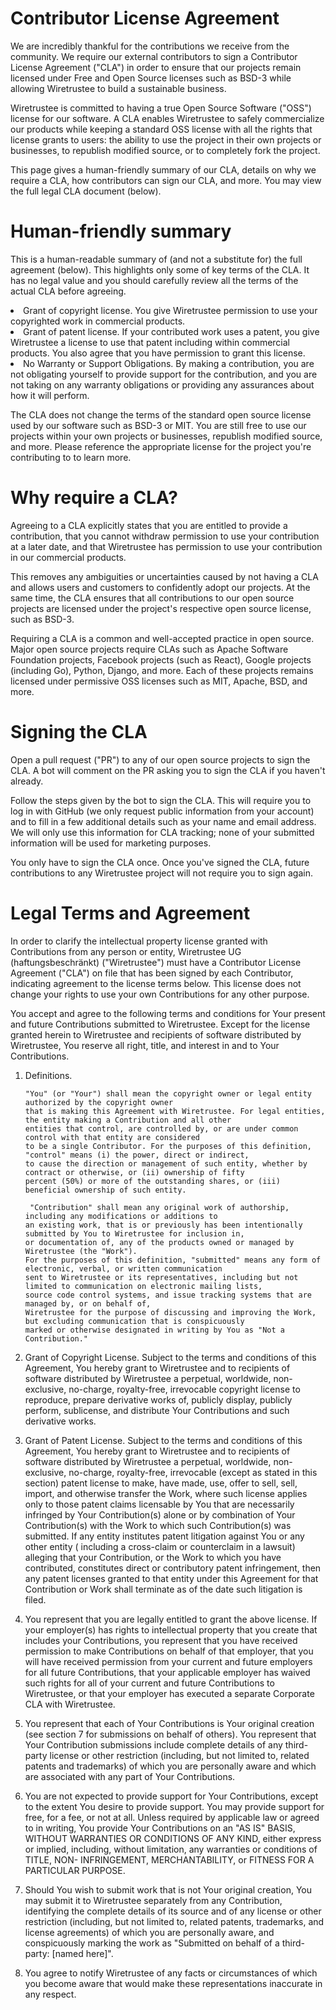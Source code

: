 #  Contributor License Agreement

We are incredibly thankful for the contributions we receive from the community.
We require our external contributors to sign a Contributor License Agreement ("CLA") in
order to ensure that our projects remain licensed under Free and Open Source licenses such
as BSD-3 while allowing Wiretrustee to build a sustainable business.

Wiretrustee is committed to having a true Open Source Software ("OSS") license for
our software. A CLA enables Wiretrustee to safely commercialize our products
while keeping a standard OSS license with all the rights that license grants to users: the
ability to use the project in their own projects or businesses, to republish modified
source, or to completely fork the project.

This page gives a human-friendly summary of our CLA, details on why we require a CLA, how
contributors can sign our CLA, and more. You may view the full legal CLA document (below).

# Human-friendly summary

This is a human-readable summary of (and not a substitute for) the full agreement (below).
This highlights only some of key terms of the CLA. It has no legal value and you should
carefully review all the terms of the actual CLA before agreeing.

<li>Grant of copyright license. You give Wiretrustee permission to use your copyrighted work
in commercial products.
</li>

<li>Grant of patent license. If your contributed work uses a patent, you give Wiretrustee a
license to use that patent including within commercial products. You also agree that you
have permission to grant this license.
</li>

<li>No Warranty or Support Obligations.
By making a contribution, you are not obligating yourself to provide support for the
contribution, and you are not taking on any warranty obligations or providing any
assurances about how it will perform.
</li>

The CLA does not change the terms of the standard open source license used by our software
such as BSD-3 or MIT.
You are still free to use our projects within your own projects or businesses, republish
modified source, and more.
Please reference the appropriate license for the project you're contributing to to learn
more.

# Why require a CLA?

Agreeing to a CLA explicitly states that you are entitled to provide a contribution, that you cannot withdraw permission
to use your contribution at a later date, and that Wiretrustee has permission to use your contribution in our commercial
products.

This removes any ambiguities or uncertainties caused by not having a CLA and allows users and customers to confidently
adopt our projects. At the same time, the CLA ensures that all contributions to our open source projects are licensed
under the project's respective open source license, such as BSD-3.

Requiring a CLA is a common and well-accepted practice in open source. Major open source projects require CLAs such as
Apache Software Foundation projects, Facebook projects (such as React), Google projects (including Go), Python, Django,
and more. Each of these projects remains licensed under permissive OSS licenses such as MIT, Apache, BSD, and more.

# Signing the CLA

Open a pull request ("PR") to any of our open source projects to sign the CLA. A bot will comment on the PR asking you
to sign the CLA if you haven't already.

Follow the steps given by the bot to sign the CLA. This will require you to log in with GitHub (we only request public
information from your account) and to fill in a few additional details such as your name and email address. We will only
use this information for CLA tracking; none of your submitted information will be used for marketing purposes.

You only have to sign the CLA once. Once you've signed the CLA, future contributions to any Wiretrustee project will not
require you to sign again.

# Legal Terms and Agreement

In order to clarify the intellectual property license granted with Contributions from any person or entity, Wiretrustee
UG (haftungsbeschränkt) ("Wiretrustee") must have a Contributor License Agreement ("CLA") on file that has been signed
by each Contributor, indicating agreement to the license terms below. This license does not change your rights to use
your own Contributions for any other purpose.

You accept and agree to the following terms and conditions for Your present and future Contributions submitted to
Wiretrustee. Except for the license granted herein to Wiretrustee and recipients of software distributed by Wiretrustee,
You reserve all right, title, and interest in and to Your Contributions.

1. Definitions.

    ```
   "You" (or "Your") shall mean the copyright owner or legal entity authorized by the copyright owner 
   that is making this Agreement with Wiretrustee. For legal entities, the entity making a Contribution and all other 
   entities that control, are controlled by, or are under common control with that entity are considered 
   to be a single Contributor. For the purposes of this definition, "control" means (i) the power, direct or indirect,
    to cause the direction or management of such entity, whether by contract or otherwise, or (ii) ownership of fifty 
   percent (50%) or more of the outstanding shares, or (iii) beneficial ownership of such entity.
   ```
   ```
    "Contribution" shall mean any original work of authorship, including any modifications or additions to 
   an existing work, that is or previously has been intentionally submitted by You to Wiretrustee for inclusion in, 
   or documentation of, any of the products owned or managed by Wiretrustee (the "Work"). 
   For the purposes of this definition, "submitted" means any form of electronic, verbal, or written communication 
   sent to Wiretrustee or its representatives, including but not limited to communication on electronic mailing lists, 
   source code control systems, and issue tracking systems that are managed by, or on behalf of, 
   Wiretrustee for the purpose of discussing and improving the Work, but excluding communication that is conspicuously 
   marked or otherwise designated in writing by You as "Not a Contribution."
   ```

2. Grant of Copyright License. Subject to the terms and conditions of this Agreement, You hereby grant to Wiretrustee
   and to recipients of software distributed by Wiretrustee a perpetual, worldwide, non-exclusive, no-charge,
   royalty-free, irrevocable copyright license to reproduce, prepare derivative works of, publicly display, publicly
   perform, sublicense, and distribute Your Contributions and such derivative works.


3. Grant of Patent License. Subject to the terms and conditions of this Agreement, You hereby grant to Wiretrustee and
   to recipients of software distributed by Wiretrustee a perpetual, worldwide, non-exclusive, no-charge, royalty-free,
   irrevocable (except as stated in this section) patent license to make, have made, use, offer to sell, sell, import,
   and otherwise transfer the Work, where such license applies only to those patent claims licensable by You that are
   necessarily infringed by Your Contribution(s) alone or by combination of Your Contribution(s) with the Work to which
   such Contribution(s) was submitted. If any entity institutes patent litigation against You or any other entity (
   including a cross-claim or counterclaim in a lawsuit) alleging that your Contribution, or the Work to which you have
   contributed, constitutes direct or contributory patent infringement, then any patent licenses granted to that entity
   under this Agreement for that Contribution or Work shall terminate as of the date such litigation is filed.


4. You represent that you are legally entitled to grant the above license. If your employer(s) has rights to
   intellectual property that you create that includes your Contributions, you represent that you have received
   permission to make Contributions on behalf of that employer, that you will have received permission from your current
   and future employers for all future Contributions, that your applicable employer has waived such rights for all of
   your current and future Contributions to Wiretrustee, or that your employer has executed a separate Corporate CLA
   with Wiretrustee.


5. You represent that each of Your Contributions is Your original creation (see section 7 for submissions on behalf of
   others). You represent that Your Contribution submissions include complete details of any third-party license or
   other restriction (including, but not limited to, related patents and trademarks) of which you are personally aware
   and which are associated with any part of Your Contributions.


6. You are not expected to provide support for Your Contributions, except to the extent You desire to provide support.
   You may provide support for free, for a fee, or not at all. Unless required by applicable law or agreed to in
   writing, You provide Your Contributions on an "AS IS" BASIS, WITHOUT WARRANTIES OR CONDITIONS OF ANY KIND, either
   express or implied, including, without limitation, any warranties or conditions of TITLE, NON- INFRINGEMENT,
   MERCHANTABILITY, or FITNESS FOR A PARTICULAR PURPOSE.


7. Should You wish to submit work that is not Your original creation, You may submit it to Wiretrustee separately from
   any Contribution, identifying the complete details of its source and of any license or other restriction (including,
   but not limited to, related patents, trademarks, and license agreements) of which you are personally aware, and
   conspicuously marking the work as "Submitted on behalf of a third-party: [named here]".


8. You agree to notify Wiretrustee of any facts or circumstances of which you become aware that would make these
   representations inaccurate in any respect.